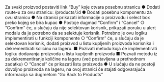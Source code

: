 Za svaki proizvod postaviti link “Buy” koje otvara posebnu stranicu
● Dodati route-u za ovu stranicu: /products/:id
● Dodati posebnu komponentu za ovu stranicu
● Na stranici prikazati informacije o proizvodu i select box preko kojeg se bira kupac
● Postoje dugmad “Confirm” i “Cancel”
○ “Confirm” će, u slučaju da nije selektovan korisnik, prikazati poruku u alert 
modalu da je potrebno da se selektuje korisnik. Potrebno je ovu logiku 
implementirati u funkciji komponente
○ “Confirm” će, u slučaju da je selektovan korisnik, dodati proizvod u listu kupljenih
proizvoda korisnika i dekrementirati kolicinu na lageru.
■ Pozivati metodu koja će implementirati logiku dodavanja proizvoda u listu 
kupljenih proizvoda
■ Pozvati metodu iz za dekrementiranje količine na lageru (već postavljena 
u prethodnom zadatku)
○ “Cancel” će prikazati listu proizvoda
● U slučaju da ne postoji dovoljno proizvoda na lageru, na ovoj stranici će stajati 
odgovarajuća informacija sa dugmetom “Go Back to Products”